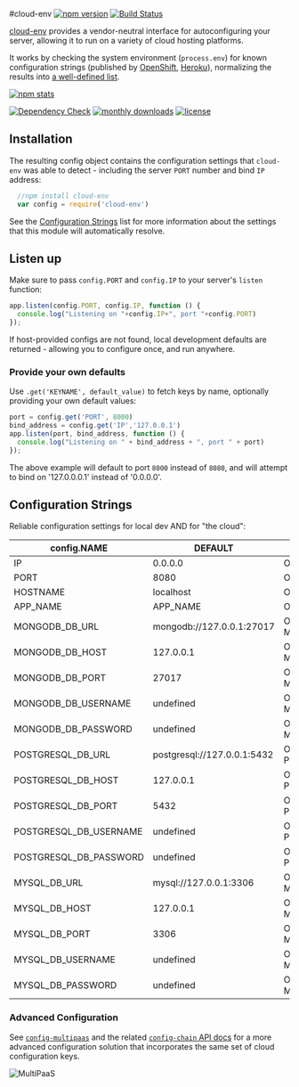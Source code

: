 #cloud-env [![npm version](http://img.shields.io/npm/v/cloud-env.svg)](https://www.npmjs.org/package/cloud-env) [![Build Status](http://img.shields.io/travis/ryanj/cloud-env.svg)](https://travis-ci.org/ryanj/cloud-env)

[cloud-env](https://github.com/ryanj/cloud-env) provides a vendor-neutral interface for autoconfiguring your server, allowing it to run on a variety of cloud hosting platforms.

It works by checking the system environment (`process.env`) for known configuration strings (published by [OpenShift](http://openshift.com/), [Heroku](http://heroku.com/)), normalizing the results into [a well-defined list](#configuration-strings).

[![npm stats](https://nodei.co/npm/cloud-env.png?downloads=true&stars=true)](https://www.npmjs.org/package/cloud-env)

[![Dependency Check](http://img.shields.io/david/ryanj/cloud-env.svg)](https://david-dm.org/ryanj/cloud-env) [![monthly downloads](http://img.shields.io/npm/dm/cloud-env.svg)](https://www.npmjs.org/package/cloud-env) [![license](http://img.shields.io/npm/l/cloud-env.svg)](https://www.npmjs.org/package/cloud-env)

## Installation

The resulting config object contains the configuration settings that `cloud-env` was able to detect - including the server `PORT` number and bind `IP` address:

``` js
  //npm install cloud-env
  var config = require('cloud-env')
```

See the [Configuration Strings](#configuration-strings) list for more information about the settings that this module will automatically resolve.

## Listen up
Make sure to pass `config.PORT` and `config.IP` to your server's `listen` function:

```js
app.listen(config.PORT, config.IP, function () {
  console.log("Listening on "+config.IP+", port "+config.PORT)
});
```

If host-provided configs are not found, local development defaults are returned - allowing you to configure once, and run anywhere.

### Provide your own defaults
Use `.get('KEYNAME', default_value)` to fetch keys by name, optionally providing your own default values:

```js
port = config.get('PORT', 8000)
bind_address = config.get('IP','127.0.0.1')
app.listen(port, bind_address, function () {
  console.log("Listening on " + bind_address + ", port " + port)
});
```

The above example will default to port `8000` instead of `8080`, and will attempt to bind on '127.0.0.0.1' instead of '0.0.0.0'.

## Configuration Strings
Reliable configuration settings for local dev AND for "the cloud":

config.NAME | DEFAULT | process.env.SOURCE_VARS 
--------------------|-----------|---------------
IP                  | 0.0.0.0 | OPENSHIFT_NODEJS_IP, BIND_IP 
PORT                | 8080  | OPENSHIFT_NODEJS_PORT, PORT
HOSTNAME            | localhost  | OPENSHIFT_APP_DNS, HOSTNAME 
APP_NAME            | APP_NAME  | OPENSHIFT_APP_NAME, APP_NAME
MONGODB_DB_URL      | mongodb://127.0.0.1:27017  | OPENSHIFT_MONGODB_DB_URL, MONGODB_DB_URL
MONGODB_DB_HOST      | 127.0.0.1  | OPENSHIFT_MONGODB_DB_HOST, MONGODB_DB_HOST
MONGODB_DB_PORT      | 27017  | OPENSHIFT_MONGODB_DB_PORT, MONGODB_DB_PORT
MONGODB_DB_USERNAME      | undefined  | OPENSHIFT_MONGODB_DB_USERNAME, MONGODB_DB_USERNAME
MONGODB_DB_PASSWORD      | undefined  | OPENSHIFT_MONGODB_DB_PASSWORD, MONGODB_DB_PASSWORD
POSTGRESQL_DB_URL   | postgresql://127.0.0.1:5432  | OPENSHIFT_POSTGRESQL_DB_URL, POSTGRESQL_DB_URL
POSTGRESQL_DB_HOST   | 127.0.0.1  | OPENSHIFT_POSTGRESQL_DB_HOST, POSTGRESQL_DB_HOST
POSTGRESQL_DB_PORT   | 5432  | OPENSHIFT_POSTGRESQL_DB_PORT, POSTGRESQL_DB_PORT
POSTGRESQL_DB_USERNAME   | undefined  | OPENSHIFT_POSTGRESQL_DB_USERNAME, POSTGRESQL_DB_USERNAME
POSTGRESQL_DB_PASSWORD   | undefined  | OPENSHIFT_POSTGRESQL_DB_PASSWORD, POSTGRESQL_DB_PASSWORD
MYSQL_DB_URL      | mysql://127.0.0.1:3306  | OPENSHIFT_MYSQL_DB_URL, MYSQL_DB_URL
MYSQL_DB_HOST      | 127.0.0.1  | OPENSHIFT_MYSQL_DB_HOST, MYSQL_DB_HOST
MYSQL_DB_PORT      | 3306  | OPENSHIFT_MYSQL_DB_PORT, MYSQL_DB_PORT
MYSQL_DB_USERNAME      | undefined  | OPENSHIFT_MYSQL_DB_USERNAME, MYSQL_DB_USERNAME
MYSQL_DB_PASSWORD      | undefined  | OPENSHIFT_MYSQL_DB_PASSWORD, MYSQL_DB_PASSWORD

### Advanced Configuration

See [`config-multipaas`](https://github.com/ryanj/config-multipaas/) and the related [`config-chain` API docs](https://github.com/dominictarr/config-chain/#boring-api-docs) for a more advanced configuration solution that incorporates the same set of cloud configuration keys.

![MultiPaaS](http://i.imgur.com/fCi6YX6.png)
